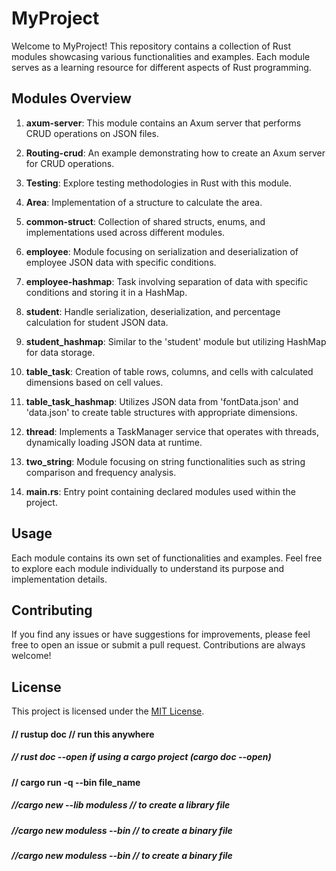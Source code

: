 # MyProject

Welcome to MyProject! This repository contains a collection of Rust modules showcasing various functionalities and examples. Each module serves as a learning resource for different aspects of Rust programming.

## Modules Overview

1. **axum-server**: This module contains an Axum server that performs CRUD operations on JSON files.

2. **Routing-crud**: An example demonstrating how to create an Axum server for CRUD operations.

3. **Testing**: Explore testing methodologies in Rust with this module.

4. **Area**: Implementation of a structure to calculate the area.

5. **common-struct**: Collection of shared structs, enums, and implementations used across different modules.

6. **employee**: Module focusing on serialization and deserialization of employee JSON data with specific conditions.

7. **employee-hashmap**: Task involving separation of data with specific conditions and storing it in a HashMap.

8. **student**: Handle serialization, deserialization, and percentage calculation for student JSON data.

9. **student_hashmap**: Similar to the 'student' module but utilizing HashMap for data storage.

10. **table_task**: Creation of table rows, columns, and cells with calculated dimensions based on cell values.

11. **table_task_hashmap**: Utilizes JSON data from 'fontData.json' and 'data.json' to create table structures with appropriate dimensions.

12. **thread**: Implements a TaskManager service that operates with threads, dynamically loading JSON data at runtime.

13. **two_string**: Module focusing on string functionalities such as string comparison and frequency analysis.

14. **main.rs**: Entry point containing declared modules used within the project.

## Usage

Each module contains its own set of functionalities and examples. Feel free to explore each module individually to understand its purpose and implementation details.

## Contributing

If you find any issues or have suggestions for improvements, please feel free to open an issue or submit a pull request. Contributions are always welcome!

## License

This project is licensed under the [MIT License](LICENSE).



#### // rustup doc  // run this anywhere

##### // rust doc --open  if using a cargo project (cargo doc --open)

#### // cargo run -q --bin file_name

##### //cargo new --lib moduless     // to create a library file

##### //cargo new  moduless  --bin // to create a binary file

##### //cargo new  moduless  --bin // to create a binary file
